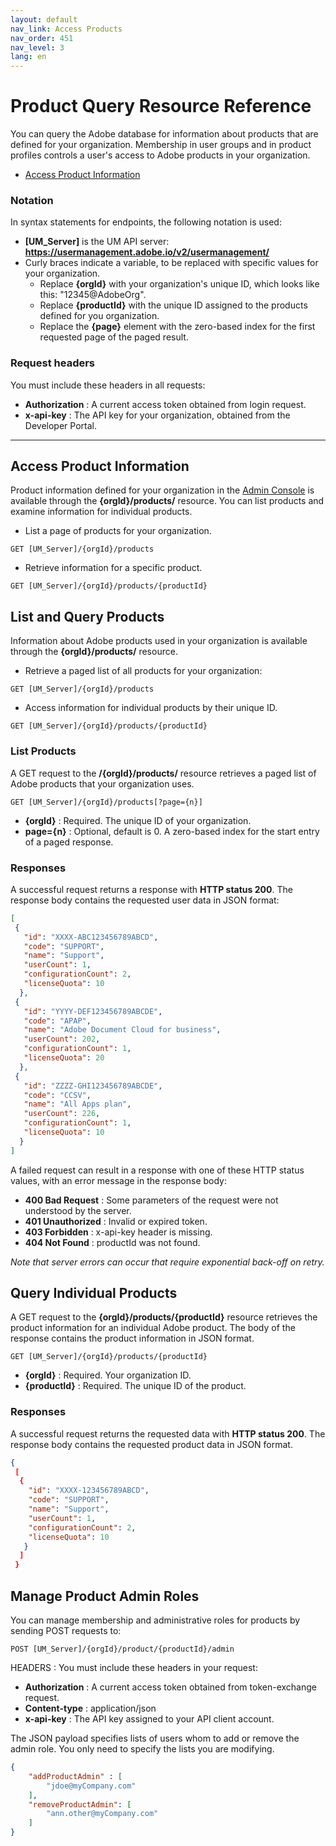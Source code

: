 ```yaml
---
layout: default
nav_link: Access Products
nav_order: 451
nav_level: 3
lang: en
---
```


# Product Query Resource Reference

You can query the Adobe database for information about products that are defined for your organization. Membership in user groups and in product profiles controls a user's access to Adobe products in your organization.

* [Access Product Information](#accessProductInformation)

### Notation

In syntax statements for endpoints, the following notation is used:

* **[UM_Server]** is the UM API server: **https://usermanagement.adobe.io/v2/usermanagement/**
* Curly braces indicate a variable, to be replaced with specific values for your organization.
  - Replace **{orgId}** with your organization's unique ID, which looks like this: "12345@AdobeOrg".
  - Replace **{productId}** with the unique ID assigned to the products defined for you organization.
  - Replace the **{page}** element with the zero-based index for the first requested page of the paged result.

### Request headers

You must include these headers in all requests:

* **Authorization** : A current access token obtained from login request.
* **x-api-key** : The API key for your organization, obtained from the Developer Portal.

***

## <a name="accessProductInformation" class="api-ref-subtitle">Access Product Information</a>

Product information defined for your organization in the [Admin Console](https://adminconsole.adobe.com/enterprise/) is available through the **{orgId}/products/** resource. You can list products and examine information for individual products.

* List a page of products for your organization.

```
GET [UM_Server]/{orgId}/products
```
* Retrieve information for a specific product.

```
GET [UM_Server]/{orgId}/products/{productId}
```

## List and Query Products

Information about Adobe products used in your organization is available through the **{orgId}/products/** resource.

* Retrieve a paged list of all products for your organization:

```
GET [UM_Server]/{orgId}/products
```
* Access information for individual products by their unique ID.

```
GET [UM_Server]/{orgId}/products/{productId}
```

### List Products

A GET request to the **/{orgId}/products/** resource retrieves a paged list of Adobe products that your organization uses.

```
GET [UM_Server]/{orgId}/products[?page={n}]
```

* **{orgId}** : Required. The unique ID of your organization.
* **page={n}** : Optional, default is 0. A zero-based index for the start entry of a paged response.

### Responses

A successful request returns a response with **HTTP status 200**. The response body contains the requested user data in JSON format:

```json
[
 {
   "id": "XXXX-ABC123456789ABCD",
   "code": "SUPPORT",
   "name": "Support",
   "userCount": 1,
   "configurationCount": 2,
   "licenseQuota": 10
  },
 {
   "id": "YYYY-DEF123456789ABCDE",
   "code": "APAP",
   "name": "Adobe Document Cloud for business",
   "userCount": 202,
   "configurationCount": 1,
   "licenseQuota": 20
  },
 {
   "id": "ZZZZ-GHI123456789ABCDE",
   "code": "CCSV",
   "name": "All Apps plan",
   "userCount": 226,
   "configurationCount": 1,
   "licenseQuota": 10
  }
]
```

A failed request can result in a response with one of these HTTP status values, with an error message in the response body:

* **400 Bad Request** : Some parameters of the request were not understood by the server.
* **401 Unauthorized** : Invalid or expired token.
* **403 Forbidden** : x-api-key header is missing.
* **404 Not Found** : productId was not found.

_Note that server errors can occur that require exponential back-off on retry._

## Query Individual Products

A GET request to the **{orgId}/products/{productId}** resource retrieves the product information for an individual Adobe product. The body of the response contains the product information in JSON format.

```
GET [UM_Server]/{orgId}/products/{productId}
```

* **{orgId}** : Required. Your organization ID.
* **{productId}** : Required. The unique ID of the product.

### Responses

A successful request returns the requested data with **HTTP status 200**. The response body contains the requested product data in JSON format.

```json
{
 [
  {
    "id": "XXXX-123456789ABCD",
    "code": "SUPPORT",
    "name": "Support",
    "userCount": 1,
    "configurationCount": 2,
    "licenseQuota": 10
   }
  ]
 }
```

## Manage Product Admin Roles
You can manage membership and administrative roles for products by sending POST requests to:

```
POST [UM_Server]/{orgId}/product/{productId}/admin
```
HEADERS : You must include these headers in your request:

* **Authorization** : A current access token obtained from token-exchange request.
* **Content-type** : application/json
* **x-api-key** : The API key assigned to your API client account.

The JSON payload specifies lists of users whom to add or remove the admin role. You only need to specify the lists you are modifying.
```json
{
    "addProductAdmin" : [
        "jdoe@myCompany.com"
    ],
    "removeProductAdmin": [
        "ann.other@myCompany.com"
    ]
}
```
